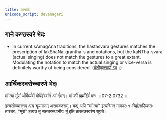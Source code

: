 ```yaml
---
title: सामवेदे
unicode_script: devanagari
---
```


## गाने कण्ठस्वरे भेदः
- In current sAmagAna traditions, the hastasvara gestures matches the prescription of lakShaNa-grantha-s and notations, but the kaNTha-svara (actual singing) does not match the gestures to a great extant. Modulating the notation to match the actual singing or vice-versa is definitely worthy of being considered. {[वंशीकृष्णार्यो ऽत्र](https://youtu.be/sxPyUzcZBos?t=969)।}

## आर्चिकस्वरोच्चारणे भेदः

मा꣡ त्वा꣢ मू꣣रा꣡ अ꣢वि꣣ष्य꣢वो꣣ मो꣢प꣣ह꣡स्वा꣢न꣣ आ꣡ द꣢भन्। मा꣡ कीं꣢ ब्रह्म꣣द्वि꣡षं꣢ वनः ॥ 07-2:0732 ॥

इत्यसोच्चारणम् [अत्र](https://youtu.be/W5WbEDrIVmM?t=347) श्रूयमाणम् असमञ्जसम्। यद्य् अपि "मा꣡ त्वा꣢" इत्यस्मिन् माकारः १-चिह्नेनाङ्कितः तारतरः, "मू꣣रा꣡" इत्यत्र तु सन्नतरस्थानीयः मू꣣ इति तारतत्रस्वरेण श्रूयते। 